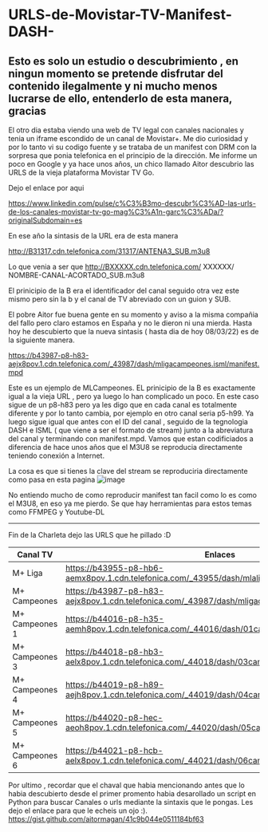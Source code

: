 # URLS-de-Movistar-TV-Manifest-DASH-

<H2>Esto es solo un estudio o descubrimiento , en ningun momento se pretende disfrutar del contenido ilegalmente y ni mucho menos lucrarse de ello, entenderlo de esta manera, gracias</H2>


El otro dia estaba viendo una web de TV legal con canales nacionales y tenia un iframe escondido de un canal de Movistar+. Me dio curiosidad y por lo tanto vi su codigo fuente y se trataba de un manifest con DRM con la sorpresa que ponia telefonica en el principio de la dirección. Me informe un poco en Google y ya hace unos años, un chico llamado Aitor descubrio las URLS de la vieja plataforma Movistar TV Go.

Dejo el enlace por aqui

https://www.linkedin.com/pulse/c%C3%B3mo-descubr%C3%AD-las-urls-de-los-canales-movistar-tv-go-mag%C3%A1n-garc%C3%ADa/?originalSubdomain=es

En ese año la sintasis de la URL era de esta manera

http://B31317.cdn.telefonica.com/31317/ANTENA3_SUB.m3u8 

Lo que venia a ser que 
http://BXXXXX.cdn.telefonica.com/ XXXXXX/ NOMBRE-CANAL-ACORTADO_SUB.m3u8

El prinicipio de la B era el identificador del canal seguido otra vez este mismo pero sin la b y el canal de TV abreviado con un guion y SUB.

El pobre Aitor fue buena gente en su momento y aviso a la misma compañia del fallo pero claro estamos en España y no le dieron ni una mierda.
Hasta hoy he descubierto que la nueva sintasis ( hasta dia de hoy 08/03/22) es de la siguiente manera. 

https://b43987-p8-h83-aejx8pov.1.cdn.telefonica.com/_43987/dash/mligacampeones.isml/manifest.mpd





Este es un ejemplo de MLCampeones. EL prinicipio de la B es exactamente igual a la vieja URL , pero ya luego lo han complicado un poco. En este caso sigue de un p8-h83 pero ya les digo que en cada canal es totalmente diferente y por lo tanto cambia, por ejemplo en otro canal seria p5-h99. Ya luego sigue igual que antes con el ID del canal , seguido de la tegnologia DASH e ISML ( que viene a ser el formato de stream) junto a la abreviatura del canal y terminando con manifest.mpd. Vamos que estan codificiados a diferencia de hace unos años que el M3U8 se reproducia directamente teniendo conexión a Internet.

La cosa es que si tienes la clave del stream se reproduciria directamente como pasa en esta pagina 
![image](https://user-images.githubusercontent.com/17550010/157147582-ce4410f1-ef85-47dc-8c6e-03931a7e58b8.png)





No entiendo mucho de como reproducir manifest tan facil como lo es como el M3U8, en eso ya me pierdo. Se que hay herramientas para estos temas como FFMPEG y Youtube-DL


____________________________________________________________________________________________________________________________________________________
Fin de la Charleta dejo las URLS que he pillado :D

| **Canal TV** | Enlaces |
| ------------- | ------------- |
| M+ Liga  | https://b43955-p8-hb6-aemx8pov.1.cdn.telefonica.com/_43955/dash/mlaliga.isml/manifest.mpd |  |
| M+ Campeones  | https://b43987-p8-h83-aejx8pov.1.cdn.telefonica.com/_43987/dash/mligacampeones.isml/manifest.mpd  |
| M+ Campeones 1  | https://b44016-p8-h35-aemh8pov.1.cdn.telefonica.com/_44016/dash/01campeones.isml/manifest.mpd  |
| M+ Campeones 3  | https://b44018-p8-hb3-aelx8pov.1.cdn.telefonica.com/_44018/dash/03campeones.isml/manifest.mpd  |
| M+ Campeones 4  | https://b44019-p8-h89-aejh8pov.1.cdn.telefonica.com/_44019/dash/04campeones.isml/manifest.mpd  |
| M+ Campeones 5  | https://b44020-p8-hec-aeoh8pov.1.cdn.telefonica.com/_44020/dash/05campeonesor.isml/manifest.mpd  |
| M+ Campeones 6  | https://b44021-p8-hcb-aelx8pov.1.cdn.telefonica.com/_44021/dash/06campeonesor.isml/manifest.mpd   |








Por ultimo , recordar que el chaval que habia mencionando antes que lo habia descubierto desde el primer promento habia desarollado un script en Python para buscar Canales o urls mediante la sintaxis que le pongas. Les dejo el enlace para que le echeis un ojo :). 
https://gist.github.com/aitormagan/41c9b044e0511184bf63






